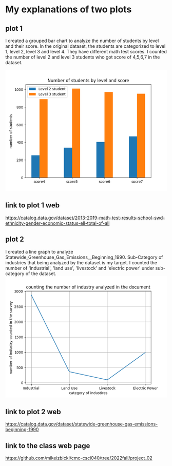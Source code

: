 # My explanations of two plots 
## plot 1
I created a grouped bar chart to analyze the number of students by level and their score. In the original dataset, the students are categorized to level 1, level 2, level 3 and level 4. They have different math  test scores. I counted the number of level 2 and level 3 students who got score of 4,5,6,7 in the dataset. 

![plot1](https://github.com/Raymond6688/Raymondproject2/blob/main/plot1.png?raw=true)

## link to plot 1 web
https://catalog.data.gov/dataset/2013-2019-math-test-results-school-swd-ethnicity-gender-economic-status-ell-total-of-all

## plot 2
I created a line graph to analyze Statewide_Greenhouse_Gas_Emissions__Beginning_1990. 
Sub-Category of industries that being analyzed by the dataset is my target. 
I counted the number of 'industrial', 'land use', 'livestock' and 'electric power' under sub-category of the dataset.
![plot2](https://github.com/Raymond6688/Raymondproject2/blob/main/plot2.png?raw=true)

## link to plot 2 web
https://catalog.data.gov/dataset/statewide-greenhouse-gas-emissions-beginning-1990


## link to the class web page

https://github.com/mikeizbicki/cmc-csci040/tree/2022fall/project_02